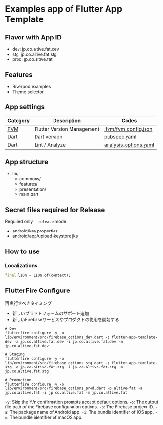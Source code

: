 # Examples app of Flutter App Template

## Flavor with App ID

- dev: jp.co.altive.fat.dev
- stg: jp.co.altive.fat.stg
- prod: jp.co.altive.fat

## Features
- Riverpod examples
- Theme selector

## App settings
|Category|Description|Codes|
|---|---|---|
| [FVM](https://github.com/leoafarias/fvm) | Flutter Version Management | [.fvm/fvm_config.json](../../.fvm/fvm_config.json) |
| Dart | Dart version | [pubspec.yaml](./pubspec.yaml) |
| Dart | Lint / Analyze | [analysis_options.yaml](./analysis_options.yaml) |

## App structure

- lib/
    - commons/
    - features/
    - presentation/
  - main.dart

## Secret files required for Release

Required only `--release` mode.

- android/key.properties
- android/app/upload-keystore.jks

## How to use
### Localizations
```dart
final l10n = L10n.of(context);
```

## FlutterFire Configure
再実行すべきタイミング
- 新しいプラットフォームのサポート追加
- 新しいFirebaseサービスやプロダクトの使用を開始する

```shell
# Dev
flutterfire configure -y -o lib/environment/src/firebase_options_dev.dart -p flutter-app-template-dev -a jp.co.altive.fat.dev -i jp.co.altive.fat.dev -m jp.co.altive.fat.dev

# Staging
flutterfire configure -y -o lib/environment/src/firebase_options_stg.dart -p flutter-app-template-stg -a jp.co.altive.fat.stg -i jp.co.altive.fat.stg -m jp.co.altive.fat.stg

# Production
flutterfire configure -y -o lib/environment/src/firebase_options_prod.dart -p altive-fat -a jp.co.altive.fat -i jp.co.altive.fat -m jp.co.altive.fat
```

`-y`: Skip the Y/n confirmation prompts accept default options.
`-o`: The output file path of the Firebase configuration options.
`-p`: The Firebase project ID.
`-a`: The package name of Android app.
`-i`: The bundle identifier of iOS app.
`-m`: The bundle identifier of macOS app.
